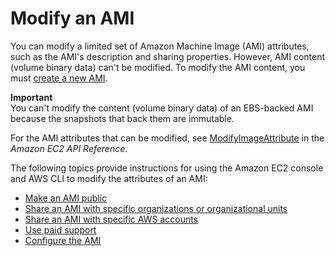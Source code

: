 # Modify an AMI<a name="modify-ami"></a>

You can modify a limited set of Amazon Machine Image \(AMI\) attributes, such as the AMI's description and sharing properties\. However, AMI content \(volume binary data\) can't be modified\. To modify the AMI content, you must [create a new AMI](Creating_EBSbacked_WinAMI.md)\.

**Important**  
You can't modify the content \(volume binary data\) of an EBS\-backed AMI because the snapshots that back them are immutable\.

For the AMI attributes that can be modified, see [ModifyImageAttribute](https://docs.aws.amazon.com/AWSEC2/latest/APIReference/API_ModifyImageAttribute.html) in the *Amazon EC2 API Reference*\.

The following topics provide instructions for using the Amazon EC2 console and AWS CLI to modify the attributes of an AMI:
+ [Make an AMI public](sharingamis-intro.md)
+ [Share an AMI with specific organizations or organizational units](share-amis-with-organizations-and-OUs.md)
+ [Share an AMI with specific AWS accounts](sharingamis-explicit.md)
+ [Use paid support](paid-amis.md#using-paid-amis-support)
+ [Configure the AMI](configuring-IMDS-new-instances.md#configure-IMDS-new-instances-ami-configuration)